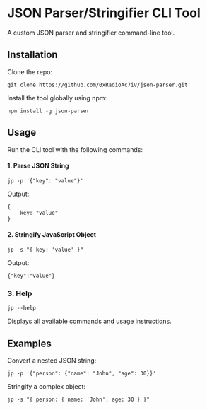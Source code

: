 # JSON Parser/Stringifier CLI Tool

A custom JSON parser and stringifier command-line tool.

## Installation

Clone the repo:

    git clone https://github.com/0xRadioAc7iv/json-parser.git

Install the tool globally using npm:

    npm install -g json-parser

## Usage

Run the CLI tool with the following commands:

#### 1\. Parse JSON String

    jp -p '{"key": "value"}'

Output:

    {
        key: "value"
    }

#### 2\. Stringify JavaScript Object

    jp -s "{ key: 'value' }"

Output:

    {"key":"value"}

### 3\. Help

    jp --help

Displays all available commands and usage instructions.

## Examples

Convert a nested JSON string:

    jp -p '{"person": {"name": "John", "age": 30}}'

Stringify a complex object:

    jp -s "{ person: { name: 'John', age: 30 } }"
